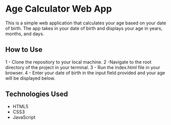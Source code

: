 # Age Calculator Web App
This is a simple web application that calculates your age based on your date of birth. The app takes in your date of birth and displays your age in years, months, and days.

## How to Use
1 - Clone the repository to your local machine. 
2 -Navigate to the root directory of the project in your terminal.
3 - Run the index.html file in your browser.
4 - Enter your date of birth in the input field provided and your age will be displayed below.
## Technologies Used
- HTML5
- CSS3
- JavaScript